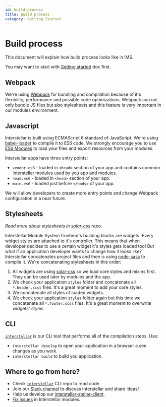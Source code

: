 ```yaml
---
id: build-process
title: Build process
category: Getting Started
---
```


Build process
===============

This document will explain how build process looks like in IMS.

You may want to start with [Getting started](./getting-started.md) doc first.

## Webpack

We're using [Webpack](http://webpack.github.io) for bundling and compilation because of it's flexibility, performance and possible code optimizations. Webpack can not only bundle JS files but also stylesheets and this feature is very important in our modules environment.

## Javascript

Interstellar is built using ECMAScript 6 standard of JavaScript. We're using [babel-loader](https://github.com/babel/babel-loader) to compile it to ES5 code. We strongly encourage you to use [ES6 Modules](https://github.com/lukehoban/es6features#modules) to load your files and export resources from your modules.

Interstellar apps have three entry points:
* `vendor.es6` - loaded in `<head>` section of your app and contains common Interstellar modules used by you app and modules.
* `head.es6` - loaded in `<head>` section of your app.
* `main.es6` -  loaded just before `</body>` of your app.

We will allow developers to create more entry points and change Webpack configuration in a near future.

## Stylesheets

_Read more about stylesheets in [solar-css](https://github.com/stellar/solar-css) repo._

Interstellar Module System frontend's building blocks are widgets. Every widget styles are attached to it's controller. This means that when developer decides to use a certain widget it's styles gets loaded too! But what if an application developer wants to change how it looks like? Interstellar concatenates project files and then is using [node-sass](https://github.com/sass/node-sass) to compile it. We're concatenating stylesheets in this order:

1. All widgets are using [solar-css](https://github.com/stellar/solar-css) so we load core styles and mixins first. They can be used later by modules and the app.
1. We check your application `styles` folder and concatenate all `*.header.scss` files. It's a great moment to add your core styles.
1. We concatenate all styles of loaded widgets.
1. We check your application `styles` folder again but this time we concatenate all `*.footer.scss` files. It's a great moment to overwrite widgets' styles.

## CLI

[`interstellar`](https://github.com/stellar/interstellar) is our CLI tool that performs all of the compilation steps. Use:

* `interstellar develop` to open your application in a browser a see changes as you work.
* `interstellar build` to build you application.

## Where to go from here?

* Check [`interstellar`](https://github.com/stellar/interstellar) CLI repo to read code.
* Join our [Slack channel](http://slack.stellar.org/) to discuss Interstellar and share ideas!
* Help us develop our [interstellar-stellar-client](https://github.com/stellar/interstellar-stellar-client).
* [Fix issues](https://github.com/issues?utf8=%E2%9C%93&q=is%3Aopen+repo%3Astellar%2Finterstellar+repo%3Astellar%2Finterstellar-core+repo%3Astellar%2Finterstellar-stellard+repo%3Astellar%2Finterstellar-stellar-client) in Interstellar modules.
